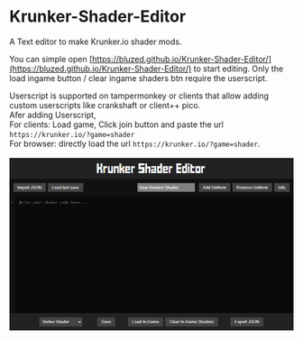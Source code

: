 # Krunker-Shader-Editor
A Text editor to make Krunker.io shader mods.

You can simple open [https://bluzed.github.io/Krunker-Shader-Editor/](https://bluzed.github.io/Krunker-Shader-Editor/) to start editing. Only the load ingame button / clear ingame shaders btn require the userscript.

Userscript is supported on tampermonkey or clients that allow adding custom userscripts like crankshaft or client++ pico.<br>
Afer adding Userscript,<br>
For clients: Load game, Click join button and paste the url `https://krunker.io/?game=shader` <br>
For browser: directly load the url `https://krunker.io/?game=shader`.
<br><br>
![img](./assets/page.PNG?raw=true)
